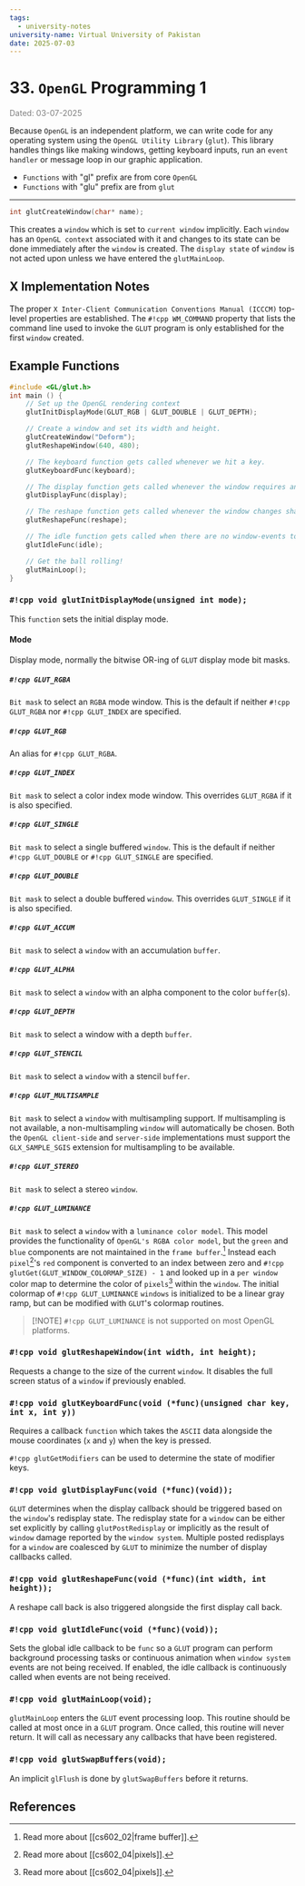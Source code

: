 ```yaml
---
tags:
  - university-notes
university-name: Virtual University of Pakistan
date: 2025-07-03
---
```


# 33. `OpenGL` Programming 1

<span style="color: gray;">Dated: 03-07-2025</span>

Because `OpenGL` is an independent platform, we can write code for any operating system using the `OpenGL Utility Library` (`glut`). This library handles things like making windows, getting keyboard inputs, run an `event handler` or message loop in our graphic application.

- `Functions` with "gl" prefix are from core `OpenGL`
- `Functions` with "glu" prefix are from `glut`

---

```cpp
int glutCreateWindow(char* name);
```

This creates a `window` which is set to `current window` implicitly. Each `window` has an `OpenGL context` associated with it and changes to its state can be done immediately after the `window` is created. The `display state` of `window` is not acted upon unless we have entered the `glutMainLoop`.

## X Implementation Notes

The proper `X Inter-Client Communication Conventions Manual (ICCCM)` top-level properties are established. The `#!cpp WM_COMMAND` property that lists the command line used to invoke the `GLUT` program is only established for the first `window` created.

## Example Functions

```cpp
#include <GL/glut.h>
int main () {
	// Set up the OpenGL rendering context
	glutInitDisplayMode(GLUT_RGB | GLUT_DOUBLE | GLUT_DEPTH);

	// Create a window and set its width and height.
	glutCreateWindow("Deform");
	glutReshapeWindow(640, 480);

	// The keyboard function gets called whenever we hit a key.
	glutKeyboardFunc(keyboard);

	// The display function gets called whenever the window requires an update or when we explicitly call
	glutDisplayFunc(display);

	// The reshape function gets called whenever the window changes shape
	glutReshapeFunc(reshape);

	// The idle function gets called when there are no window-events to process.
	glutIdleFunc(idle);

	// Get the ball rolling!
	glutMainLoop();
}
```

### `#!cpp void glutInitDisplayMode(unsigned int mode);`

This `function` sets the initial display mode.

#### Mode

Display mode, normally the bitwise OR-ing of `GLUT` display mode bit masks.

##### `#!cpp GLUT_RGBA`

`Bit mask` to select an `RGBA` mode window. This is the default if neither `#!cpp GLUT_RGBA` nor `#!cpp GLUT_INDEX` are specified.

##### `#!cpp GLUT_RGB`

An alias for `#!cpp GLUT_RGBA`.

##### `#!cpp GLUT_INDEX`

`Bit mask` to select a color index mode window. This overrides `GLUT_RGBA` if it is also specified.

##### `#!cpp GLUT_SINGLE`

`Bit mask` to select a single buffered `window`. This is the default if neither `#!cpp GLUT_DOUBLE` or `#!cpp GLUT_SINGLE` are specified.

##### `#!cpp GLUT_DOUBLE`

`Bit mask` to select a double buffered `window`. This overrides `GLUT_SINGLE` if it is also specified.

##### `#!cpp GLUT_ACCUM`

`Bit mask` to select a `window` with an accumulation `buffer`.

##### `#!cpp GLUT_ALPHA`

`Bit mask` to select a `window` with an alpha component to the color `buffer`(s).

##### `#!cpp GLUT_DEPTH`

`Bit mask` to select a window with a depth `buffer`.

##### `#!cpp GLUT_STENCIL`

`Bit mask` to select a `window` with a stencil `buffer`.

##### `#!cpp GLUT_MULTISAMPLE`

`Bit mask` to select a `window` with multisampling support. If multisampling is not available, a non-multisampling `window` will automatically be chosen. Both the `OpenGL client-side` and `server-side` implementations must support the `GLX_SAMPLE_SGIS` extension for multisampling to be available.

##### `#!cpp GLUT_STEREO`

`Bit mask` to select a stereo `window`.

##### `#!cpp GLUT_LUMINANCE`

`Bit mask` to select a `window` with a `luminance color model`. This model provides the functionality of `OpenGL's RGBA color model`, but the `green` and `blue` components are not maintained in the `frame buffer`.[^1] Instead each `pixel`[^2]'s `red` component is converted to an index between zero and `#!cpp glutGet(GLUT_WINDOW_COLORMAP_SIZE) - 1` and looked up in a `per window` color map to determine the color of `pixels`[^2] within the `window`. The initial colormap of `#!cpp GLUT_LUMINANCE` `windows` is initialized to be a linear gray ramp, but can be modified with `GLUT`'s colormap routines.

> [!NOTE] `#!cpp GLUT_LUMINANCE` is not supported on most OpenGL platforms.

### `#!cpp void glutReshapeWindow(int width, int height);`

Requests a change to the size of the current `window`. It disables the full screen status of a `window` if previously enabled.

### `#!cpp void glutKeyboardFunc(void (*func)(unsigned char key, int x, int y))`

Requires a callback `function` which takes the `ASCII` data alongside the mouse coordinates (`x` and `y`) when the key is pressed.

`#!cpp glutGetModifiers` can be used to determine the state of modifier keys.

### `#!cpp void glutDisplayFunc(void (*func)(void));`

`GLUT` determines when the display callback should be triggered based on the `window`'s redisplay state. The redisplay state for a `window` can be either set explicitly by calling `glutPostRedisplay` or implicitly as the result of `window` damage reported by the `window system`. Multiple posted redisplays for a `window` are coalesced by `GLUT` to minimize the number of display callbacks called.

### `#!cpp void glutReshapeFunc(void (*func)(int width, int height));`

A reshape call back is also triggered alongside the first display call back.

### `#!cpp void glutIdleFunc(void (*func)(void));`

Sets the global idle callback to be `func` so a `GLUT` program can perform background processing tasks or continuous animation when `window system` events are not being received. If enabled, the idle callback is continuously called when events are not being received.

### `#!cpp void glutMainLoop(void);`

`glutMainLoop` enters the `GLUT` event processing loop. This routine should be called at most once in a `GLUT` program. Once called, this routine will never return. It will call as necessary any callbacks that have been registered.

### `#!cpp void glutSwapBuffers(void);`

An implicit `glFlush` is done by `glutSwapBuffers` before it returns.

## References

[^1]: Read more about [[cs602_02|frame buffer]].
[^2]: Read more about [[cs602_04|pixels]].